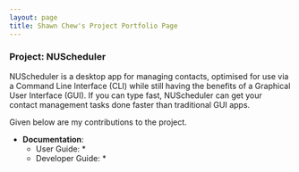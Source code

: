 ```yaml
---
layout: page
title: Shawn Chew's Project Portfolio Page
---
```


### Project: NUScheduler


NUScheduler is a desktop app for managing contacts, optimised for use via a Command Line Interface (CLI) while still having the benefits of a Graphical User Interface (GUI). If you can type fast, NUScheduler can get your contact management tasks done faster than traditional GUI apps.

Given below are my contributions to the project.

* **Documentation**:
    * User Guide:
        * 
    * Developer Guide:
        *
  